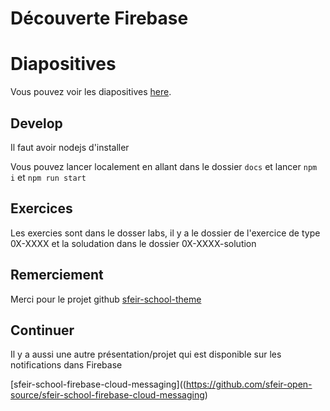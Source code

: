 # Découverte Firebase

# Diapositives

Vous pouvez voir les diapositives [here](https://tgenez.github.io/firebase-discover/#/).

## Develop

Il faut avoir nodejs d'installer

Vous pouvez lancer localement en allant dans le dossier `docs` et lancer `npm i` et `npm run start`

## Exercices

Les exercies sont dans le dosser labs, il y a le dossier de l'exercice de type 0X-XXXX et la soludation dans le dossier 0X-XXXX-solution

## Remerciement

Merci pour le projet github [sfeir-school-theme](https://github.com/sfeir-open-source/sfeir-school-theme)

## Continuer

Il y a aussi une autre présentation/projet qui est disponible sur les notifications dans Firebase

[sfeir-school-firebase-cloud-messaging]((https://github.com/sfeir-open-source/sfeir-school-firebase-cloud-messaging)

